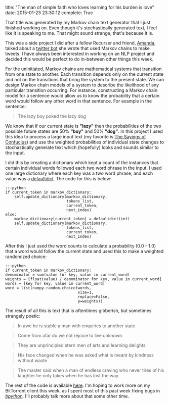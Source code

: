 title: "The man of simple faith who loves learning for his burden is love"
date: 2015-01-23 23:30:12
complete: True

That title was generated by my Markov chain text generator that I just finished working on. Even though it's stochastically generated text, I feel like it is speaking to me. That might sound strange, that's because it is.

This was a side project I did after a fellow Recurser and friend, [Amanda][Amanda], talked about a [twitter bot][twitter bot] she wrote that used Markov chains to make tweets. I have always been interested in working on an NLP project and decided this would be perfect to do in-between other things this week.

For the uninitiated, Markov chains are mathematical systems that transition from one state to another. Each transition depends only on the current state and not on the transitions that bring the system to the present state. We can design Markov chain models of a system to describe the likelihood of any particular transition occurring. For instance, constructing a Markov chain model for a sentence would allow us to know the probability that a certain word would follow any other word in that sentence. For example in the sentence:

>The lazy boy poked the lazy dog

We know that if our current state is **"lazy"** then the probabilities of the two possible future states are 50% **"boy"** and 50% **"dog"**. In this project I used this idea to process a large input text (my favorite is [The Sayings of Confucius][The Sayings of Confucius]) and use the weighted probabilities of individual state changes to stochastically generate text which (hopefully) looks and sounds similar to the input.

I did this by creating a dictionary which kept a count of the instances that certain individual words followed each two word phrase in the input. I used one large dictionary where each key was a two word phrase, and each value was a [defaultdict][defaultdict]. The code for this is below:

    :::python
    if current_token in markov_dictionary:
        self.update_dictionary(markov_dictionary,
                               tokens_list,
                               current_token,
                               next_index)
    else:
        markov_dictionary[current_token] = defaultdict(int)
        self.update_dictionary(markov_dictionary,
                               tokens_list,
                               current_token,
                               next_index)

After this I just used the word counts to calculate a probability (0.0 - 1.0) that a word would follow the current state and used this to make a weighted randomized choice:

    :::python
    if current_token in markov_dictionary:
    denominator = sum(value for key, value in current_word)
    weights = [float(value) / denominator for key, value in current_word]
    words = [key for key, value in current_word]
    word = list(numpy.random.choice(words,
                                    size=1,
                                    replace=False,
                                    p=weights))

The result of all this is text that is oftentimes gibberish, but sometimes strangely poetic:

>In awe he is stable a man with enquiries to another state

>Come from afar do we not rejoice to live unknown

>They are unprincipled stern men of arts and learning delights

>His face changed when he was asked what is meant by kindness without waste

>The master said when a man of endless craving who never tires of his laughter he only takes when he has lost the way

The rest of the code is available [here][here]. I'm hoping to work more on my BitTorrent client this week, as I spent most of this past week fixing bugs in [*bpython*][bpython]. I'll probably talk more about that some other time.

[Amanda]: https://github.com/amandapickering
[twitter bot]: https://twitter.com/milton_bot
[The Sayings of Confucius]: https://www.gutenberg.org/ebooks/24055
[defaultdict]: https://docs.python.org/2/library/collections.html#collections.defaultdict
[here]: https://github.com/keyanp/MarkovGen
[bpython]: http://www.bpython-interpreter.org/
